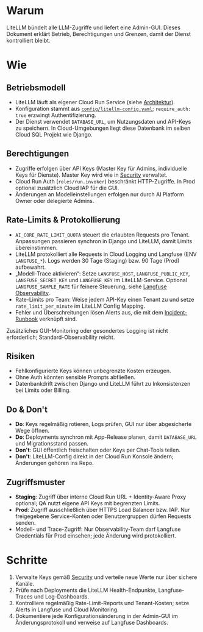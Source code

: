 # Warum
LiteLLM bündelt alle LLM-Zugriffe und liefert eine Admin-GUI. Dieses Dokument erklärt Betrieb, Berechtigungen und Grenzen, damit der Dienst kontrolliert bleibt.

# Wie
## Betriebsmodell
- LiteLLM läuft als eigener Cloud Run Service (siehe [Architektur](../architektur/overview.md)).
- Konfiguration stammt aus [`config/litellm-config.yaml`](../../config/litellm-config.yaml); `require_auth: true` erzwingt Authentifizierung.
- Der Dienst verwendet `DATABASE_URL`, um Nutzungsdaten und API-Keys zu speichern. In Cloud-Umgebungen liegt diese Datenbank im selben Cloud SQL Projekt wie Django.

## Berechtigungen
- Zugriffe erfolgen über API Keys (Master Key für Admins, individuelle Keys für Dienste). Master Key wird wie in [Security](../security/secrets.md) verwaltet.
- Cloud Run Auth (`roles/run.invoker`) beschränkt HTTP-Zugriffe. In Prod optional zusätzlich Cloud IAP für die GUI.
- Änderungen an Modelleinstellungen erfolgen nur durch AI Platform Owner oder delegierte Admins.

## Rate-Limits & Protokollierung
- `AI_CORE_RATE_LIMIT_QUOTA` steuert die erlaubten Requests pro Tenant. Anpassungen passieren synchron in Django und LiteLLM, damit Limits übereinstimmen.
- LiteLLM protokolliert alle Requests in Cloud Logging und Langfuse (ENV `LANGFUSE_*`). Logs werden 30 Tage (Staging) bzw. 90 Tage (Prod) aufbewahrt.
- „Modell-Trace aktivieren“: Setze `LANGFUSE_HOST`, `LANGFUSE_PUBLIC_KEY`, `LANGFUSE_SECRET_KEY` und `LANGFUSE_KEY` im LiteLLM-Service. Optional `LANGFUSE_SAMPLE_RATE` für feinere Steuerung, siehe [Langfuse Observability](../observability/langfuse.md).
- Rate-Limits pro Team: Weise jedem API-Key einen Tenant zu und setze `rate_limit_per_minute` im LiteLLM Config Mapping.
- Fehler und Überschreitungen lösen Alerts aus, die mit dem [Incident-Runbook](../runbooks/incidents.md) verknüpft sind.

Zusätzliches GUI-Monitoring oder gesondertes Logging ist nicht erforderlich; Standard-Observability reicht.

## Risiken
- Fehlkonfigurierte Keys können unbegrenzte Kosten erzeugen.
- Ohne Auth könnten sensible Prompts abfließen.
- Datenbankdrift zwischen Django und LiteLLM führt zu Inkonsistenzen bei Limits oder Billing.

## Do & Don't
- **Do**: Keys regelmäßig rotieren, Logs prüfen, GUI nur über abgesicherte Wege öffnen.
- **Do**: Deployments synchron mit App-Release planen, damit `DATABASE_URL` und Migrationsstand passen.
- **Don't**: GUI öffentlich freischalten oder Keys per Chat-Tools teilen.
- **Don't**: LiteLLM-Config direkt in der Cloud Run Konsole ändern; Änderungen gehören ins Repo.

## Zugriffsmuster
- **Staging**: Zugriff über interne Cloud Run URL + Identity-Aware Proxy optional; QA nutzt eigene API Keys mit begrenzten Limits.
- **Prod**: Zugriff ausschließlich über HTTPS Load Balancer bzw. IAP. Nur freigegebene Service-Konten oder Benutzergruppen dürfen Requests senden.
- Modell- und Trace-Zugriff: Nur Observability-Team darf Langfuse Credentials für Prod einsehen; jede Änderung wird protokolliert.

# Schritte
1. Verwalte Keys gemäß [Security](../security/secrets.md) und verteile neue Werte nur über sichere Kanäle.
2. Prüfe nach Deployments die LiteLLM Health-Endpunkte, Langfuse-Traces und Log-Dashboards.
3. Kontrolliere regelmäßig Rate-Limit-Reports und Tenant-Kosten; setze Alerts in Langfuse und Cloud Monitoring.
4. Dokumentiere jede Konfigurationsänderung in der Admin-GUI im Änderungsprotokoll und verweise auf Langfuse Dashboards.
